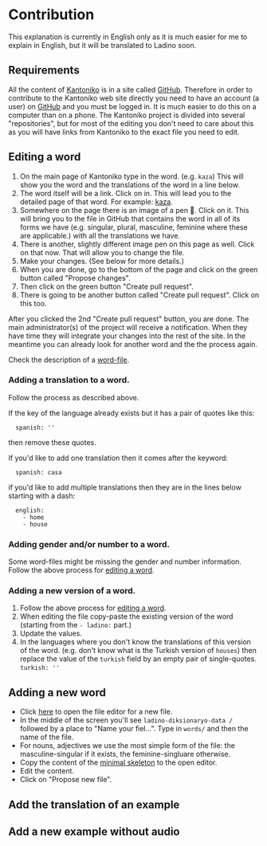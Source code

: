 # Contribution

This explanation is currently in English only as it is much easier for me to explain in English, but it will be translated to Ladino soon.

## Requirements

All the content of [Kantoniko](https://kantoniko.com/) is in a site called [GitHub](https://github.com/). Therefore in order to contribute to the Kantoniko web site directly you need to have an account (a user) on [GitHub](https://github.com/) and you must be logged in. It is much easier to do this on a computer than on a phone. The Kantoniko project is divided into several "repositories", but for most of the editing you don't need to care about this as you will have links from Kantoniko to the exact file you need to edit.

## Editing a word

1. On the main page of Kantoniko type in the word. (e.g. `kaza`) This will show you the word and the translations of the word in a line below.
1. The word itself will be a link. Click on in. This will lead you to the detailed page of that word. For example: [kaza](https://kantoniko.com/words/ladino/kaza).
1. Somewhere on the page there is an image of a pen  📝. Click on it. This will bring you to the file in GitHub that contains the word in all of its forms we have (e.g. singular, plural, masculine, feminine where these are applicable.) with all the translations we have.
1. There is another, slightly different image pen on this page as well. Click on that now. That will allow you to change the file.
1. Make your changes. (See below for more details.)
1. When you are done, go to the bottom of the page and click on the green button called "Propose changes".
1. Then click on the green button "Create pull request".
1. There is going to be another button called "Create pull request". Click on this too.

After you clicked the 2nd "Create pull request" button, you are done. The main administrator(s) of the project will receive a notification. When they have time they will integrate your changes into the rest of the site. In the meantime you can already look for another word and the the process again.

Check the description of a [word-file](WORD.md).

### Adding a translation to a word.

Follow the process as described above.

If the key of the language already exists but it has a pair of quotes like this:
```
  spanish: ''
```

then remove these quotes.

If you'd like to add one translation then it comes after the keyword:
```
  spanish: casa
```

if you'd like to add multiple translations then they are in the lines below starting with a dash:
```
  english:
    - home
    - house
```


### Adding gender and/or number to a word.

Some word-files might be missing the gender and number information. Follow the above process for [editing a word](#editing-a-word).

### Adding a new version of a word.

1. Follow the above process for [editing a word](#editing-a-word).
1. When editing the file copy-paste the existing version of the word (starting from the `- ladino:` part.)
1. Update the values.
1. In the languages where you don't know the translations of this version of the word. (e.g. don't know what is the Turkish version of `houses`) then replace the value of the `turkish` field by an empty pair of single-quotes. `turkish: ''`

## Adding a new word

* Click [here](https://github.com/kantoniko/ladino-diksionaryo-data/new/main) to open the file editor for a new file.
* In the middle of the screen you'll see `ladino-diksionaryo-data /` followed by a place to "Name your fiel...". Type in `words/` and then the name of the file.
* For nouns, adjectives we use the most simple form of the file: the masculine-singular if it exists, the feminine-singluare otherwise.
* Copy the content of the [minimal skeleton](skeletons/minimal.yaml) to the open editor.
* Edit the content.
* Click on "Propose new file".

## Add the translation of an example


## Add a new example without audio



